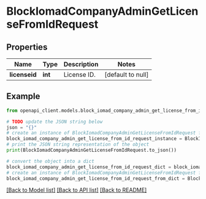# BlockIomadCompanyAdminGetLicenseFromIdRequest


## Properties

Name | Type | Description | Notes
------------ | ------------- | ------------- | -------------
**licenseid** | **int** | License ID. | [default to null]

## Example

```python
from openapi_client.models.block_iomad_company_admin_get_license_from_id_request import BlockIomadCompanyAdminGetLicenseFromIdRequest

# TODO update the JSON string below
json = "{}"
# create an instance of BlockIomadCompanyAdminGetLicenseFromIdRequest from a JSON string
block_iomad_company_admin_get_license_from_id_request_instance = BlockIomadCompanyAdminGetLicenseFromIdRequest.from_json(json)
# print the JSON string representation of the object
print(BlockIomadCompanyAdminGetLicenseFromIdRequest.to_json())

# convert the object into a dict
block_iomad_company_admin_get_license_from_id_request_dict = block_iomad_company_admin_get_license_from_id_request_instance.to_dict()
# create an instance of BlockIomadCompanyAdminGetLicenseFromIdRequest from a dict
block_iomad_company_admin_get_license_from_id_request_from_dict = BlockIomadCompanyAdminGetLicenseFromIdRequest.from_dict(block_iomad_company_admin_get_license_from_id_request_dict)
```
[[Back to Model list]](../README.md#documentation-for-models) [[Back to API list]](../README.md#documentation-for-api-endpoints) [[Back to README]](../README.md)


